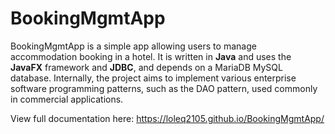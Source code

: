 # BookingMgmtApp

BookingMgmtApp is a simple app allowing users to manage accommodation booking in a hotel. It is written in **Java** and uses the **JavaFX** framework and **JDBC**, and depends on a MariaDB MySQL database. Internally, the project aims to implement various enterprise software programming patterns, such as the DAO pattern, used commonly in commercial applications.

View full documentation here: https://loleq2105.github.io/BookingMgmtApp/
